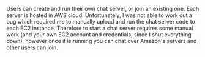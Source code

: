 Users can create and run their own chat server, or join an existing one. Each server is hosted in AWS cloud. Unfortunately, I was not able to work out a bug which required me to manually upload and run the chat server code to each EC2 instance. Therefore to start a chat server requires some manual work (and your own EC2 account and credentials, since I shut everything down), however once it is running you can chat over Amazon's servers and other users can join.
